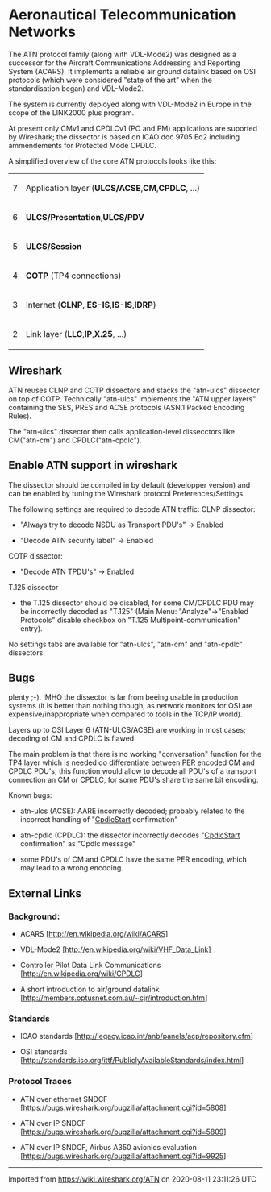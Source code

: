 # Aeronautical Telecommunication Networks

The ATN protocol family (along with VDL-Mode2) was designed as a successor for the Aircraft Communications Addressing and Reporting System (ACARS). It implements a reliable air ground datalink based on OSI protocols (which were considered "state of the art" when the standardisation began) and VDL-Mode2.

The system is currently deployed along with VDL-Mode2 in Europe in the scope of the LINK2000 plus program.

At present only CMv1 and CPDLCv1 (PO and PM) applications are suported by Wireshark; the dissector is based on ICAO doc 9705 Ed2 including ammendements for Protected Mode CPDLC.

A simplified overview of the core ATN protocols looks like this:

<div>

<table>

<tbody>

<tr>

<td>

7

</div>

</td>

<td colspan="2" style="&amp;quot; text-align:center&amp;quot;">

Application layer (**ULCS/ACSE**,**CM**,**CPDLC**, ...)

</td>

</tr>

<tr>

<td>

6

</td>

<td colspan="2" style="&amp;quot; text-align:center&amp;quot;">

**ULCS/Presentation**,**ULCS/PDV**

</td>

</tr>

<tr>

<td>

5

</td>

<td colspan="2" style="&amp;quot; text-align:center&amp;quot;">

**ULCS/Session**

</td>

</tr>

<tr>

<td>

4

</td>

<td>

**COTP** (TP4 connections)

</td>

</tr>

<tr>

<td>

3

</td>

<td colspan="2" style="&amp;quot; text-align:center&amp;quot;">

Internet (**CLNP**, **ES-IS**,**IS-IS**,**IDRP**)

</td>

</tr>

<tr>

<td>

2

</td>

<td colspan="2" style="&amp;quot; text-align:center&amp;quot;">

Link layer (**LLC**,**IP**,**X.25**, ...)

</td>

</tr>

</tbody>

</table>

</div>

## Wireshark

ATN reuses CLNP and COTP dissectors and stacks the "atn-ulcs" dissector on top of COTP. Technically "atn-ulcs" implements the "ATN upper layers" containing the SES, PRES and ACSE protocols (ASN.1 Packed Encoding Rules).

The "atn-ulcs" dissector then calls application-level dissecctors like CM("atn-cm") and CPDLC("atn-cpdlc").

## Enable ATN support in wireshark

The dissector should be compiled in by default (developper version) and can be enabled by tuning the Wireshark protocol Preferences/Settings.

The following settings are required to decode ATN traffic: CLNP dissector:

  - "Always try to decode NSDU as Transport PDU's" -\> Enabled

  - "Decode ATN security label" -\> Enabled

COTP dissector:

  - "Decode ATN TPDU's" -\> Enabled

T.125 dissector

  - the T.125 dissector should be disabled, for some CM/CPDLC PDU may be incorrectly decoded as "T.125" (Main Menu: "Analyze"-\>"Enabled Protocols" disable checkbox on "T.125 Multipoint-communication" entry).

No settings tabs are available for "atn-ulcs", "atn-cm" and "atn-cpdlc" dissectors.

## Bugs

plenty ;-). IMHO the dissector is far from beeing usable in production systems (it is better than nothing though, as network monitors for OSI are expensive/inappropriate when compared to tools in the TCP/IP world).

Layers up to OSI Layer 6 (ATN-ULCS/ACSE) are working in most cases; decoding of CM and CPDLC is flawed.

The main problem is that there is no working "conversation" function for the TP4 layer which is needed do differentiate between PER encoded CM and CPDLC PDU's; this function would allow to decode all PDU's of a transport connection an CM or CPDLC, for some PDU's share the same bit encoding.

Known bugs:

  - atn-ulcs (ACSE): AARE incorrectly decoded; probably related to the incorrect handling of "[CpdlcStart](/CpdlcStart) confirmation"

  - atn-cpdlc (CPDLC): the dissector incorrectly decodes "[CpdlcStart](/CpdlcStart) confirmation" as "Cpdlc message"

  - some PDU's of CM and CPDLC have the same PER encoding, which may lead to a wrong encoding.

## External Links

### Background:

  - ACARS \[<http://en.wikipedia.org/wiki/ACARS>\]

  - VDL-Mode2 \[<http://en.wikipedia.org/wiki/VHF_Data_Link>\]

  - Controller Pilot Data Link Communications \[<http://en.wikipedia.org/wiki/CPDLC>\]

  - A short introduction to air/ground datalink \[<http://members.optusnet.com.au/~cjr/introduction.htm>\]

### Standards

  - ICAO standards \[<http://legacy.icao.int/anb/panels/acp/repository.cfm>\]

  - OSI standards \[<http://standards.iso.org/ittf/PubliclyAvailableStandards/index.html>\]

### Protocol Traces

  - ATN over ethernet SNDCF \[<https://bugs.wireshark.org/bugzilla/attachment.cgi?id=5808>\]

  - ATN over IP SNDCF \[<https://bugs.wireshark.org/bugzilla/attachment.cgi?id=5809>\]

  - ATN over IP SNDCF, Airbus A350 avionics evaluation \[<https://bugs.wireshark.org/bugzilla/attachment.cgi?id=9925>\]

---

Imported from https://wiki.wireshark.org/ATN on 2020-08-11 23:11:26 UTC

